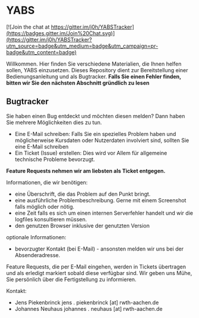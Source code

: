 # YABS

[![Join the chat at https://gitter.im/j0h/YABSTracker](https://badges.gitter.im/Join%20Chat.svg)](https://gitter.im/j0h/YABSTracker?utm_source=badge&utm_medium=badge&utm_campaign=pr-badge&utm_content=badge)

Willkommen. Hier finden Sie verschiedene Materialien, die Ihnen helfen sollen, YABS einzusetzen. Dieses Repository dient zur Bereitstellung einer Bedienungsanleitung und als Bugtracker. **Falls Sie einen Fehler finden, bitten wir Sie den nächsten Abschnitt gründlich zu lesen**


## Bugtracker

Sie haben einen Bug entdeckt und möchten diesen melden? Dann haben Sie mehrere Möglichkeiten dies zu tun.
-  Eine E-Mail schreiben: Falls Sie ein spezielles Problem haben und möglicherweise Kursdaten oder Nutzerdaten involviert sind, sollten Sie eine E-Mail schreiben
-  Ein Ticket (Issue) erstellen: Dies wird vor Allem für allgemeine technische Probleme bevorzugt.

**Feature Requests nehmen wir am liebsten als Ticket entgegen.**

Informationen, die wir benötigen:
- eine Überschrift, die das Problem auf den Punkt bringt.
- eine ausführliche Problembeschreibung. Gerne mit einem Screenshot falls möglich oder nötig.
- eine Zeit falls es sich um einen internen Serverfehler handelt und wir die logfiles konsultieren müssen.
- den genutzen Browser inklusive der genutzten Version
 
optionale Informationen:
- bevorzugter Kontakt (bei E-Mail) - ansonsten melden wir uns bei der Absenderadresse.

Feature Requests, die per E-Mail eingehen, werden in Tickets übertragen und als erledigt markiert sobald diese verfügbar sind. Wir geben uns Mühe, Sie persönlich über die Fertigstellung zu informieren.

Kontakt:
- Jens Piekenbrinck jens . piekenbrinck [at] rwth-aachen.de
- Johannes Neuhaus johannes . neuhaus [at] rwth-aachen.de
